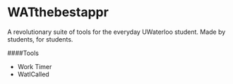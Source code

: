 # WATthebestappr

A revolutionary suite of tools for the everyday UWaterloo student. Made by students, for students.

####Tools
- Work Timer
- WatICalled
